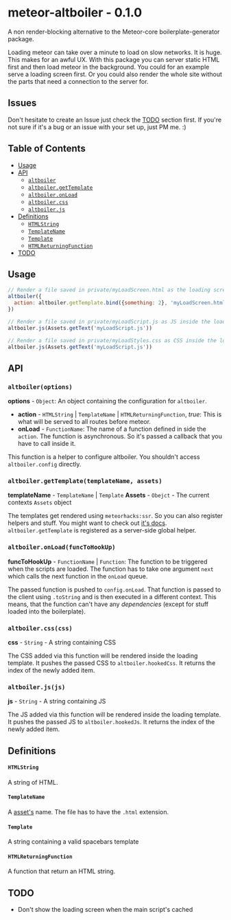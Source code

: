 # meteor-altboiler - 0.1.0

A non render-blocking alternative to the Meteor-core boilerplate-generator package.

Loading meteor can take over a minute to load on slow networks. It is huge. This makes for an awful UX. With this package you can server static HTML first and then load meteor in the background. You could for an example serve a loading screen first. Or you could also render the whole site without the parts that need a connection to the server for.

## Issues

Don't hesitate to create an Issue just check the [TODO]() section first. If you're not sure if it's a bug or an issue with your set up, just PM me. :)

## Table of Contents

- [Usage](https://github.com/Kriegslustig/meteor-altboiler#usage)
- [API](https://github.com/Kriegslustig/meteor-altboiler#api)
  - [`altboiler`](https://github.com/Kriegslustig/meteor-altboiler#altboiler)
  - [`altboiler.getTemplate`](https://github.com/Kriegslustig/meteor-altboiler#altboiler_getTemplate)
  - [`altboiler.onLoad`](https://github.com/Kriegslustig/meteor-altboiler#altboiler_onload)
  - [`altboiler.css`](https://github.com/Kriegslustig/meteor-altboiler#altboiler_css)
  - [`altboiler.js`](https://github.com/Kriegslustig/meteor-altboiler#altboiler_js)
- [Definitions](https://github.com/Kriegslustig/meteor-altboiler#definitions)
  - [`HTMLString`](https://github.com/Kriegslustig/meteor-altboiler#htmlstring)
  - [`TemplateName`](https://github.com/Kriegslustig/meteor-altboiler#templatename)
  - [`Template`](https://github.com/Kriegslustig/meteor-altboiler#template)
  - [`HTMLReturningFunction`](https://github.com/Kriegslustig/meteor-altboiler#htmlreturningfunction)
- [TODO](https://github.com/Kriegslustig/meteor-altboiler#todo)

## Usage

```js
// Render a file saved in private/myLoadScreen.html as the loading screen
altboiler({
  action: altboiler.getTemplate.bind({something: 2}, 'myLoadScreen.html', Assets)
})

// Render a file saved in private/myLoadScript.js as JS inside the loading screen
altboiler.js(Assets.getText('myLoadScript.js'))

// Render a file saved in private/myLoadStyles.css as CSS inside the loading screen
altboiler.js(Assets.getText('myLoadScript.js'))
```

## API

### `altboiler(options)`

**options** - `Object`:
An object containing the configuration for `altboiler`.
  * **action** - `HTMLString` | `TemplateName` | `HTMLReturningFunction`, *true*: This is what will be served to all routes before meteor.
  * **onLoad** - `FunctionName`: The name of a function defined in side the `action`. The function is asynchronous. So it's passed a callback that you have to call inside it.

This function is a helper to configure altboiler. You shouldn't access `altboiler.config` directly.

### `altboiler.getTemplate(templateName, assets)`

**templateName** - `TemplateName` | `Template`
**Assets** - `Obejct` - The current contexts `Assets` object

The templates get rendered using `meteorhacks:ssr`. So you can also register helpers and stuff. You might want to check out [it's docs](https://github.com/meteorhacks/meteor-ssr). `altboiler.getTemplate` is registered as a server-side global helper.

### `altboiler.onLoad(funcToHookUp)`

**funcToHookUp** - `FunctionName` | `Function`: The function to be triggered when the scripts are loaded. The function has to take one argument `next` which calls the next function in the `onLoad` queue.

The passed function is pushed to `config.onLoad`. That function is passed to the client using `.toString` and is then executed in a different context. This means, that the function can't have any *dependencies* (except for stuff loaded into the boilerplate).

### `altboiler.css(css)`

**css** - `String` - A string containing CSS

The CSS added via this function will be rendered inside the loading template. It pushes the passed CSS to `altboiler.hookedCss`. It returns the index of the newly added item.

### `altboiler.js(js)`

**js** - `String` - A string containing JS

The JS added via this function will be rendered inside the loading template. It pushes the passed JS to `altboiler.hookedJs`. It returns the index of the newly added item.

## Definitions

#### `HTMLString`
A string of HTML.

#### `TemplateName`
A [asset's](http://docs.meteor.com/#/full/assets) name. The file has to have the `.html` extension.

#### `Template`
A string containing a valid spacebars template

#### `HTMLReturningFunction`
A function that return an HTML string.

## TODO

* Don't show the loading screen when the main script's cached